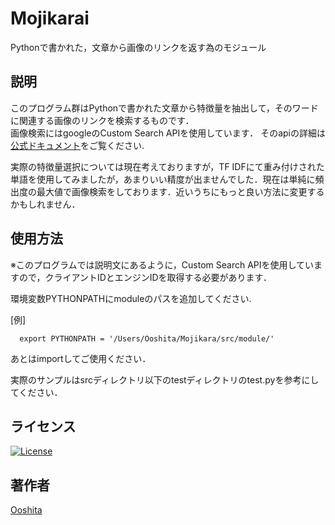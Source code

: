 Mojikarai  
====
Pythonで書かれた，文章から画像のリンクを返す為のモジュール
  
## 説明  
このプログラム群はPythonで書かれた文章から特徴量を抽出して，そのワードに関連する画像のリンクを検索するものです．  
画像検索にはgoogleのCustom Search APIを使用しています．
そのapiの詳細は[公式ドキュメント](https://developers.google.com/custom-search/docs/overview?hl=ja)をご覧ください.  

実際の特徴量選択については現在考えておりますが，TF IDFにて重み付けされた単語を使用してみましたが，あまりいい精度が出ませんでした．現在は単純に頻出度の最大値で画像検索をしております．近いうちにもっと良い方法に変更するかもしれません．  
  

## 使用方法  
※このプログラムでは説明文にあるように，Custom Search APIを使用していますので，クライアントIDとエンジンIDを取得する必要があります．　　
  
環境変数PYTHONPATHにmoduleのパスを追加してください.  

[例]  

```
  export PYTHONPATH = '/Users/Ooshita/Mojikara/src/module/'
```

あとはimportしてご使用ください．  
  
実際のサンプルはsrcディレクトリ以下のtestディレクトリのtest.pyを参考にしてください．


## ライセンス  
[![License](https://img.shields.io/badge/license-Apache%202-blue.svg)](https://www.apache.org/licenses/LICENSE-2.0)  

## 著作者  
[Ooshita](https://github.com/Ooshita)

